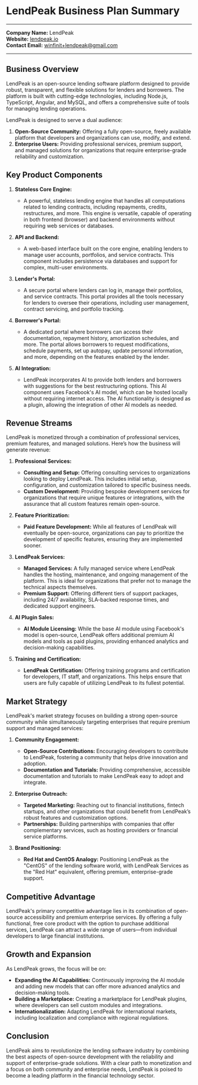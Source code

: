 
# LendPeak Business Plan Summary

---

**Company Name:** LendPeak  
**Website:** [lendpeak.io](https://lendpeak.io)  
**Contact Email:** winfinit+lendpeak@gmail.com

---

## Business Overview

LendPeak is an open-source lending software platform designed to provide robust, transparent, and flexible solutions for lenders and borrowers. The platform is built with cutting-edge technologies, including Node.js, TypeScript, Angular, and MySQL, and offers a comprehensive suite of tools for managing lending operations.

LendPeak is designed to serve a dual audience:

1. **Open-Source Community:** Offering a fully open-source, freely available platform that developers and organizations can use, modify, and extend.
2. **Enterprise Users:** Providing professional services, premium support, and managed solutions for organizations that require enterprise-grade reliability and customization.

## Key Product Components

1. **Stateless Core Engine:**
   - A powerful, stateless lending engine that handles all computations related to lending contracts, including repayments, credits, restructures, and more. This engine is versatile, capable of operating in both frontend (browser) and backend environments without requiring web services or databases.

2. **API and Backend:**
   - A web-based interface built on the core engine, enabling lenders to manage user accounts, portfolios, and service contracts. This component includes persistence via databases and support for complex, multi-user environments.

3. **Lender's Portal:**
   - A secure portal where lenders can log in, manage their portfolios, and service contracts. This portal provides all the tools necessary for lenders to oversee their operations, including user management, contract servicing, and portfolio tracking.

4. **Borrower's Portal:**
   - A dedicated portal where borrowers can access their documentation, repayment history, amortization schedules, and more. The portal allows borrowers to request modifications, schedule payments, set up autopay, update personal information, and more, depending on the features enabled by the lender.

5. **AI Integration:**
   - LendPeak incorporates AI to provide both lenders and borrowers with suggestions for the best restructuring options. This AI component uses Facebook's AI model, which can be hosted locally without requiring internet access. The AI functionality is designed as a plugin, allowing the integration of other AI models as needed.

## Revenue Streams

LendPeak is monetized through a combination of professional services, premium features, and managed solutions. Here’s how the business will generate revenue:

1. **Professional Services:**
   - **Consulting and Setup:** Offering consulting services to organizations looking to deploy LendPeak. This includes initial setup, configuration, and customization tailored to specific business needs.
   - **Custom Development:** Providing bespoke development services for organizations that require unique features or integrations, with the assurance that all custom features remain open-source.

2. **Feature Prioritization:**
   - **Paid Feature Development:** While all features of LendPeak will eventually be open-source, organizations can pay to prioritize the development of specific features, ensuring they are implemented sooner.

3. **LendPeak Services:**
   - **Managed Services:** A fully managed service where LendPeak handles the hosting, maintenance, and ongoing management of the platform. This is ideal for organizations that prefer not to manage the technical aspects themselves.
   - **Premium Support:** Offering different tiers of support packages, including 24/7 availability, SLA-backed response times, and dedicated support engineers.

4. **AI Plugin Sales:**
   - **AI Module Licensing:** While the base AI module using Facebook's model is open-source, LendPeak offers additional premium AI models and tools as paid plugins, providing enhanced analytics and decision-making capabilities.

5. **Training and Certification:**
   - **LendPeak Certification:** Offering training programs and certification for developers, IT staff, and organizations. This helps ensure that users are fully capable of utilizing LendPeak to its fullest potential.

## Market Strategy

LendPeak's market strategy focuses on building a strong open-source community while simultaneously targeting enterprises that require premium support and managed services:

1. **Community Engagement:**
   - **Open-Source Contributions:** Encouraging developers to contribute to LendPeak, fostering a community that helps drive innovation and adoption.
   - **Documentation and Tutorials:** Providing comprehensive, accessible documentation and tutorials to make LendPeak easy to adopt and integrate.

2. **Enterprise Outreach:**
   - **Targeted Marketing:** Reaching out to financial institutions, fintech startups, and other organizations that could benefit from LendPeak’s robust features and customization options.
   - **Partnerships:** Building partnerships with companies that offer complementary services, such as hosting providers or financial service platforms.

3. **Brand Positioning:**
   - **Red Hat and CentOS Analogy:** Positioning LendPeak as the "CentOS" of the lending software world, with LendPeak Services as the "Red Hat" equivalent, offering premium, enterprise-grade support.

## Competitive Advantage

LendPeak's primary competitive advantage lies in its combination of open-source accessibility and premium enterprise services. By offering a fully functional, free core product with the option to purchase additional services, LendPeak can attract a wide range of users—from individual developers to large financial institutions.

## Growth and Expansion

As LendPeak grows, the focus will be on:

- **Expanding the AI Capabilities:** Continuously improving the AI module and adding new models that can offer more advanced analytics and decision-making tools.
- **Building a Marketplace:** Creating a marketplace for LendPeak plugins, where developers can sell custom modules and integrations.
- **Internationalization:** Adapting LendPeak for international markets, including localization and compliance with regional regulations.

## Conclusion

LendPeak aims to revolutionize the lending software industry by combining the best aspects of open-source development with the reliability and support of enterprise-grade solutions. With a clear path to monetization and a focus on both community and enterprise needs, LendPeak is poised to become a leading platform in the financial technology sector.
